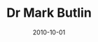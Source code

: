 ---
title: "Dr Mark Butlin"
collection: publications
permalink: https://researchers.mq.edu.au/en/persons/mark-butlin/publications/
excerpt: 'Summary.'
date: 2010-10-01
venue: 'Journal 1'
paperurl: 'https://researchers.mq.edu.au/en/persons/mark-butlin/publications/'
citation: ''
---